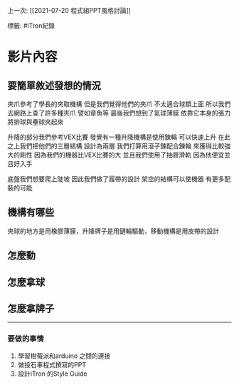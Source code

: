 上一次: [[2021-07-20 程式組PPT風格討論]]

標籤: #iTron紀錄 

# 影片內容
## 要簡單敘述發想的情況
夾爪參考了學長的夾取機構
但是我們覺得他們的夾爪
不太適合球類上面
所以我們去網路上查了許多種夾爪
譬如章魚等
最後我們想到了氣球薄膜
依靠它本身的張力
將排球與壘球夾起來

升降的部分我們參考VEX比賽
發覺有一種升降機構是使用鍊輪
可以快速上升
在此之上我們把他們的三層結構
設計為兩層
我們打算用滾子鍊配合鍊輪
來獲得比較強大的剛性
因為我們的機器比VEX比賽的大
並且我們使用了抽屜滑軌
因為他便宜並且好入手

底盤我們想要爬上陡坡
因此我們做了履帶的設計
架空的結構可以使機器
有更多配裝的可能


## 機構有哪些
夾球的地方是用橡膠薄膜，升降牌子是用鏈輪驅動，移動機構是用皮帶的設計

## 怎麼動

## 怎麼拿球

## 怎麼拿牌子

---

### 要做的事情

1. 學習樹莓派和arduino 之間的連接
2. 做投石車程式撰寫的PPT
3. 設計iTron 的Style Guide
